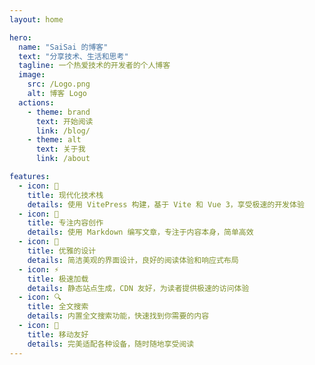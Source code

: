 ```yaml
---
layout: home

hero:
  name: "SaiSai 的博客"
  text: "分享技术、生活和思考"
  tagline: 一个热爱技术的开发者的个人博客
  image:
    src: /Logo.png
    alt: 博客 Logo
  actions:
    - theme: brand
      text: 开始阅读
      link: /blog/
    - theme: alt
      text: 关于我
      link: /about

features:
  - icon: 🚀
    title: 现代化技术栈
    details: 使用 VitePress 构建，基于 Vite 和 Vue 3，享受极速的开发体验
  - icon: 📝
    title: 专注内容创作
    details: 使用 Markdown 编写文章，专注于内容本身，简单高效
  - icon: 🎨
    title: 优雅的设计
    details: 简洁美观的界面设计，良好的阅读体验和响应式布局
  - icon: ⚡
    title: 极速加载
    details: 静态站点生成，CDN 友好，为读者提供极速的访问体验
  - icon: 🔍
    title: 全文搜索
    details: 内置全文搜索功能，快速找到你需要的内容
  - icon: 📱
    title: 移动友好
    details: 完美适配各种设备，随时随地享受阅读
---
```

